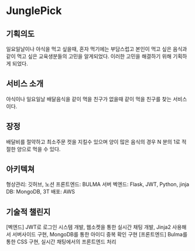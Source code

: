# JunglePick

## 기획의도
일요일날이나 야식을 먹고 싶을때, 혼자 먹기에는 부담스럽고 본인이 먹고 싶은 음식과 같이 먹고 싶은 교육생분들의  고민을 알게되었다. 이러한 고민을 해결하기 위해 기획하게 되었다.
## 서비스 소개
야식이나 일요일날 배달음식을 같이 먹을 친구가 없을때 같이 먹을 친구를 찾는 서비스이다.
## 장정
배달비를 절약하고 최소주문 컷을 지킬수 있으며 양이 많은 음식의 경우 N 분의 1로 적절한 양으로 먹을 수 있다.
## 아키텍쳐
형상관리: 깃허브, 노션
프론트엔드: BULMA
서버 벡엔드: Flask, JWT, Python, jinja
DB: MongoDB, 3T
배포: AWS
## 기술적 챌린지
[벡엔드] JWT로 로그인 시스템 개발, 웹소켓을 통한 실시간 채팅 개발,  Jinja2 사용해서 서버사이드 구현, 
MongoDB를 통한 아이디 중복 확인 구현
[프론트엔드] Bulma를 통한 CSS 구현, 실시간 채팅에서의 프론트엔드 처리

